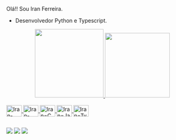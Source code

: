 Olá!! Sou Iran Ferreira.
- Desenvolvedor Python e Typescript.

<div align="center">
  <a href="https://github.com/Iran-Ferreira"> 
  <img height="180em" src="https://github-readme-stats.vercel.app/api?username=Iran-Ferreira&show_icons=true&theme=dark&include_all_commits=false&count_private=true"/>
  <img height="170em" src="https://github-readme-stats.vercel.app/api/top-langs/?username=Iran-Ferreira&layout=compact&langs_count=25&theme=dark"/>
</div>

<div style="display: inline_block"><br>
  <!--<img align="center" alt="Iran-Python" height="30" width="40" src="https://raw.githubusercontent.com/devicons/devicon/master/icons/python/python-original.svg">-->
  <img align="center" alt="Iran-HTML" height="30" width="40" src="https://cdn.jsdelivr.net/gh/devicons/devicon/icons/html5/html5-original-wordmark.svg">
  <img align="center" alt="Iran-Python" height="30" width="40" src="https://cdn.jsdelivr.net/gh/devicons/devicon/icons/python/python-original.svg">
  <img align="center" alt="Iran=CSS" height="30" width="40" src="https://cdn.jsdelivr.net/gh/devicons/devicon/icons/css3/css3-original-wordmark.svg">
  <img align="center" alt="Iran=JavaScript" height="30" width="40" src="https://cdn.jsdelivr.net/gh/devicons/devicon/icons/javascript/javascript-original.svg">
  <img align="center" alt="Iran=TypeScript" height="30" width="40" src="https://cdn.jsdelivr.net/gh/devicons/devicon/icons/typescript/typescript-original.svg"/>
  
</div>
  
  ##
  
<div> 
  <a href="https://www.instagram.com/iran_ferreira712/" target="_blank"><img src="https://img.shields.io/badge/-Instagram-%23E4405F?style=for-the-badge&logo=instagram&logoColor=white" target="_blank"></a>
  <a href = "mailto:iranferreira712@gmail.com"><img src="https://img.shields.io/badge/-Gmail-%23333?style=for-the-badge&logo=gmail&logoColor=white" target="_blank"></a>
  <a href="https://www.linkedin.com/in/iran-ferreira/" target="_blank"><img src="https://img.shields.io/badge/-LinkedIn-%230077B5?style=for-the-badge&logo=linkedin&logoColor=white" target="_blank"></a> 
 
</div>
